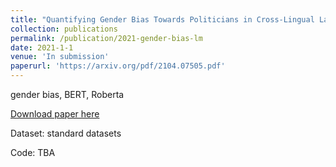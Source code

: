 ```yaml
---
title: "Quantifying Gender Bias Towards Politicians in Cross-Lingual Language Models"
collection: publications
permalink: /publication/2021-gender-bias-lm
date: 2021-1-1
venue: 'In submission'
paperurl: 'https://arxiv.org/pdf/2104.07505.pdf'
---
```

gender bias, BERT, Roberta

[Download paper here](https://arxiv.org/pdf/2104.07505.pdf)

Dataset: standard datasets

Code: TBA